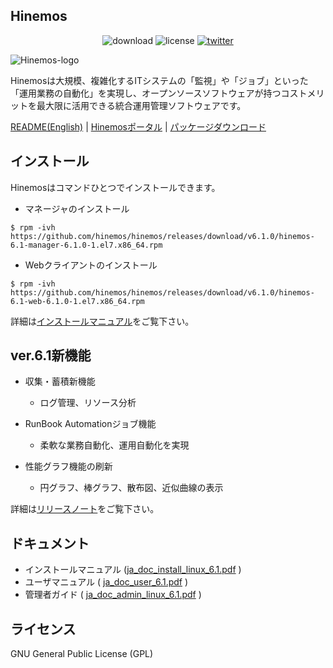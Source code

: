 ## Hinemos

<p align="center">
	<img alt="download" src="https://img.shields.io/github/downloads/hinemos/hinemos/total.svg"/>
	<img alt="license" src="https://img.shields.io/badge/license-GPL-blue.svg"/>
	<a href=https://twitter.com/Hinemos_INFO>
		<img alt="twitter" src="https://img.shields.io/twitter/follow/Hinemos_INFO.svg?style=social&label=Follow&maxAge=2592000"/>
	</a>
</p>

![Hinemos-logo](http://www.hinemos.info/files/images/HinemosLogo.png)

Hinemosは大規模、複雑化するITシステムの「監視」や「ジョブ」といった「運用業務の自動化」を実現し、オープンソースソフトウェアが持つコストメリットを最大限に活用できる統合運用管理ソフトウェアです。

[README(English)](README.md) | [Hinemosポータル](http://www.hinemos.info/) | [パッケージダウンロード](https://github.com/hinemos/hinemos/releases/tag/v6.1.0#packages)

## インストール

Hinemosはコマンドひとつでインストールできます。

- マネージャのインストール

```$ rpm -ivh https://github.com/hinemos/hinemos/releases/download/v6.1.0/hinemos-6.1-manager-6.1.0-1.el7.x86_64.rpm```

- Webクライアントのインストール

```$ rpm -ivh https://github.com/hinemos/hinemos/releases/download/v6.1.0/hinemos-6.1-web-6.1.0-1.el7.x86_64.rpm```

詳細は[インストールマニュアル](https://github.com/hinemos/hinemos/releases/download/v6.1.0/ja_doc_install_linux_6.1.pdf)をご覧下さい。

## ver.6.1新機能

- 収集・蓄積新機能
	- ログ管理、リソース分析

- RunBook Automationジョブ機能
	- 柔軟な業務自動化、運用自動化を実現

- 性能グラフ機能の刷新
	- 円グラフ、棒グラフ、散布図、近似曲線の表示

詳細は[リリースノート](https://github.com/hinemos/hinemos/releases)をご覧下さい。

## ドキュメント

- インストールマニュアル ([ja_doc_install_linux_6.1.pdf](https://github.com/hinemos/hinemos/releases/download/v6.1.0/ja_doc_install_linux_6.1.pdf) )
- ユーザマニュアル ( [ja_doc_user_6.1.pdf](https://github.com/hinemos/hinemos/releases/download/v6.1.0/ja_doc_user_6.1.pdf) )
- 管理者ガイド ( [ja_doc_admin_linux_6.1.pdf](https://github.com/hinemos/hinemos/releases/download/v6.1.0/ja_doc_admin_linux_6.1.pdf) )

## ライセンス

GNU General Public License (GPL)
